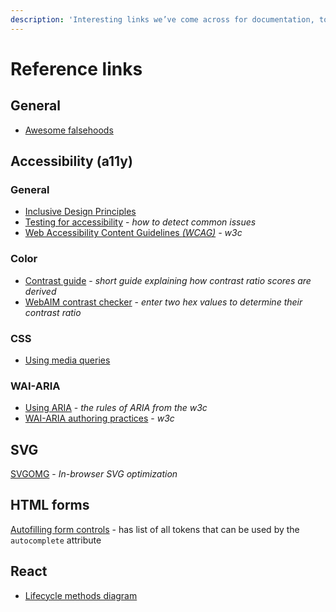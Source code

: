 ```yaml
---
description: 'Interesting links we’ve come across for documentation, tools, etc.'
---
```


# Reference links

## General

* [Awesome falsehoods](https://github.com/kdeldycke/awesome-falsehood)

## Accessibility \(a11y\)

### General

* [Inclusive Design Principles](https://inclusivedesignprinciples.org/)
* [Testing for accessibility](https://developer.mozilla.org/en-US/docs/Learn/Tools_and_testing/Cross_browser_testing/Accessibility) - _how to detect common issues_
* [Web Accessibility Content Guidelines _\(WCAG\)_](https://www.w3.org/WAI/standards-guidelines/wcag/) _- w3c_

### Color

* [Contrast guide](https://usecontrast.com/guide) - _short guide explaining how contrast ratio scores are derived_
* [WebAIM contrast checker](https://webaim.org/resources/contrastchecker/) - _enter two hex values to determine their contrast ratio_

### CSS

* [Using media queries](https://developer.mozilla.org/en-US/docs/Web/CSS/Media_Queries/Using_media_queries)

### WAI-ARIA

* [Using ARIA](https://www.w3.org/TR/using-aria/) - _the rules of ARIA from the w3c_
* [WAI-ARIA authoring practices](https://www.w3.org/TR/wai-aria-practices-1.2/) - _w3c_

## SVG

[SVGOMG](https://jakearchibald.github.io/svgomg/) - _In-browser SVG optimization_

## HTML forms

[Autofilling form controls](https://html.spec.whatwg.org/multipage/form-control-infrastructure.html#autofilling-form-controls:-the-autocomplete-attribute) - has list of all tokens that can be used by the `autocomplete` attribute

## React

* [Lifecycle methods diagram](http://projects.wojtekmaj.pl/react-lifecycle-methods-diagram/)

